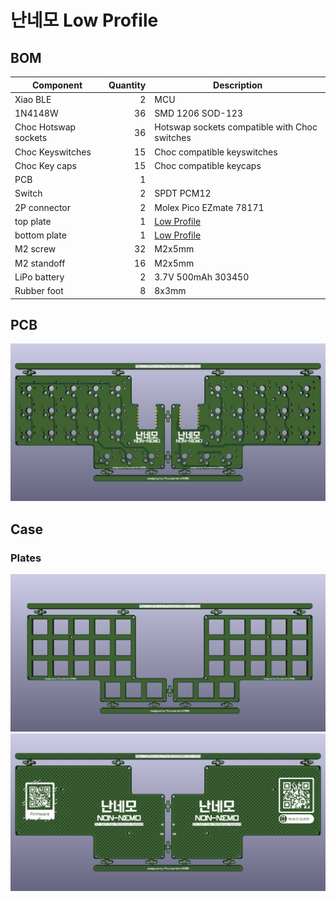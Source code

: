 # 난네모 Low Profile

## BOM
| **Component**       | **Quantity** | **Description**  |
|---                  |---:          |---               |
| Xiao BLE            | 2            | MCU              |
| 1N4148W             | 36           | SMD 1206 SOD-123 |
| Choc Hotswap sockets| 36           | Hotswap sockets compatible with Choc switches |
| Choc Keyswitches    | 15           | Choc compatible keyswitches |
| Choc Key caps       | 15           | Choc compatible keycaps |
| PCB                 | 1            |                 |
| Switch              | 2            | SPDT PCM12      |
| 2P connector        | 2            | Molex Pico EZmate 78171 |
| top plate           | 1            | [Low Profile](../plates/low-profile/top.kicad_pro)                |
| bottom plate        | 1            | [Low Profile](../plates/low-profile/bottom.kicad_pro)                |
| M2 screw	          | 32           | M2x5mm          |
| M2 standoff         | 16           | M2x5mm          |
| LiPo battery        | 2            | 3.7V 500mAh 303450 |
| Rubber foot         | 8            | 8x3mm           |

## PCB
![](../imgs/non_nemo_pcb.png)

## Case
### Plates
![](../imgs/non_nemo_pcb_top.png)
![](../imgs/non_nemo_pcb_bottom.png)